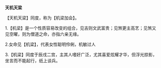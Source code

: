 **天机天梁**

【天机天梁】同度，称为【机梁加会】。

1.【机梁】是一个性质容易改变的组合，见吉则文武富贵；见煞更主高艺；见煞又见空曜，则为僧道之命，亦指六亲无缘。

2.女命见【机梁】，代表女性聪明伶俐，机敏过人

3.【机梁】同度于辰戌二宫，主其人嗜好广泛，尤其喜爱炫耀才华，但浮光掠影，坐言而不能起行，纸上谈兵。